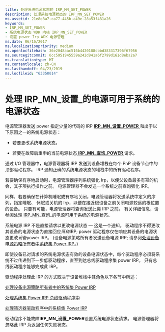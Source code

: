 ```yaml
---
title: 处理系统电源状态的 IRP_MN_SET_POWER
description: 处理系统电源状态的 IRP_MN_SET_POWER
ms.assetid: 21e8e8a7-ca77-445b-a49e-28a53f431a26
keywords:
- IRP_MN_SET_POWER
- 系统电源状态 WDK 内核 IRP_MN_SET_POWER
- 设置 power Irp WDK 电源管理
ms.date: 06/16/2017
ms.localizationpriority: medium
ms.openlocfilehash: 36e2048aac516b4420188cbbd383317396f67956
ms.sourcegitcommit: 0cc5051945559a242d941a6f2799d161d8eba2a7
ms.translationtype: MT
ms.contentlocale: zh-CN
ms.lasthandoff: 04/23/2019
ms.locfileid: "63350014"
---
```

# <a name="handling-irpmnsetpower-for-system-power-states"></a>处理 IRP\_MN\_设置\_的电源可用于系统的电源状态





电源管理器发送 power 指定少量的代码的 IRP [ **IRP\_MN\_设置\_POWER** ](https://msdn.microsoft.com/library/windows/hardware/ff551744)和出于以下原因之一的系统电源状态：

-   若要更改系统电源状态。

-   若要在故障后重申的当前电源状态[ **IRP\_MN\_查询\_POWER** ](https://msdn.microsoft.com/library/windows/hardware/ff551699)请求。

通过 I/O 管理器中，电源管理器将 IRP 发送到设备堆栈在每个 PnP 设备节点中的顶部驱动程序。 IRP 通知正确的系统电源状态的堆栈中的所有驱动程序。

若要确保有序地启动时，电源管理器序列系统强化 Irp，以便父设备最多有幂的机会，其子项执行操作之前。 电源管理器不会发送一个系统之前查询强化 IRP。

同样，若要确保在计算机睡眠或有序地关闭，电源管理器将发送系统中定义的序列，指定睡眠、 休眠或关机的 Irp，以便在接近根设备之前关闭电源较远的根位置的设备。 只要有可能，电源管理器将查询发送此类 IRP 之前。 有关详细信息，请参阅[处理 IRP\_MN\_查询\_的电源可用于系统的电源状态](handling-irp-mn-query-power-for-system-power-states.md)。

系统电源 IRP 不是直接请求以更改电源状态 — 这是一个通知。 驱动程序不得更改其设备的电源状态为直接回应*系统*IRP; power 驱动程序仅在响应其设备的电源状态更改*设备*power IRP。 (设备电源策略所有者发送设备电源 IRP; 请参阅[处理设备电源策略所有者中系统集 Power IRP](handling-a-system-set-power-irp-in-a-device-power-policy-owner.md)。)

即使设备已对请求的系统电源状态有效的设备电源状态中，每个驱动程序必须将系统不过传递到下一步低驱动程序，直至到达总线驱动程序集 power IRP。 只有总线驱动程序能够完成此 IRP。

驱动程序处理此 IRP 的方式取决于设备堆栈中其角色以下各节中所述：

[处理设备电源策略所有者中的系统集 Power IRP](handling-a-system-set-power-irp-in-a-device-power-policy-owner.md)

[处理系统集 Power IRP 总线驱动程序中](handling-a-system-set-power-irp-in-a-bus-driver.md)

[处理筛选器驱动程序中的系统集 Power IRP](handling-a-system-set-power-irp-in-a-filter-driver.md)

驱动程序不能故障**IRP\_MN\_设置\_POWER**设置系统电源状态请求。 电源管理器将忽略此 IRP 为返回任何失败状态。

 

 




